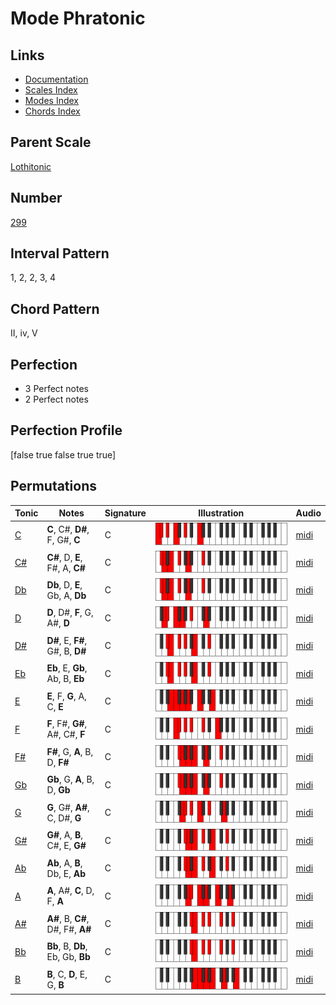 # Mode Phratonic

## Links

- [Documentation](index.md)
- [Scales Index](Scales.md)
- [Modes Index](Modes.md)
- [Chords Index](Chords.md)

## Parent Scale

[Lothitonic](ScaleLothitonic.md)

## Number

[299](https://ianring.com/musictheory/scales/299)

## Interval Pattern

1, 2, 2, 3, 4

## Chord Pattern

II, iv, V

## Perfection

- 3 Perfect notes
- 2 Perfect notes

## Perfection Profile

[false true false true true]

## Permutations

| Tonic | Notes | Signature | Illustration | Audio |
|-------|-------|-----------|--------------|-------|
| [C](ModeCNaturalPhratonic.md) | **C**, C#, **D#**, F, G#, **C** | C | ![CNaturalPhratonic](ModeCNaturalPhratonic.png) | [midi](https://github.com/edipermadi/music/blob/main/docs/ModeCNaturalPhratonic.mid?raw=true) |
| [C#](ModeCSharpPhratonic.md) | **C#**, D, **E**, F#, A, **C#** | C | ![CSharpPhratonic](ModeCSharpPhratonic.png) | [midi](https://github.com/edipermadi/music/blob/main/docs/ModeCSharpPhratonic.mid?raw=true) |
| [Db](ModeDFlatPhratonic.md) | **Db**, D, **E**, Gb, A, **Db** | C | ![DFlatPhratonic](ModeDFlatPhratonic.png) | [midi](https://github.com/edipermadi/music/blob/main/docs/ModeDFlatPhratonic.mid?raw=true) |
| [D](ModeDNaturalPhratonic.md) | **D**, D#, **F**, G, A#, **D** | C | ![DNaturalPhratonic](ModeDNaturalPhratonic.png) | [midi](https://github.com/edipermadi/music/blob/main/docs/ModeDNaturalPhratonic.mid?raw=true) |
| [D#](ModeDSharpPhratonic.md) | **D#**, E, **F#**, G#, B, **D#** | C | ![DSharpPhratonic](ModeDSharpPhratonic.png) | [midi](https://github.com/edipermadi/music/blob/main/docs/ModeDSharpPhratonic.mid?raw=true) |
| [Eb](ModeEFlatPhratonic.md) | **Eb**, E, **Gb**, Ab, B, **Eb** | C | ![EFlatPhratonic](ModeEFlatPhratonic.png) | [midi](https://github.com/edipermadi/music/blob/main/docs/ModeEFlatPhratonic.mid?raw=true) |
| [E](ModeENaturalPhratonic.md) | **E**, F, **G**, A, C, **E** | C | ![ENaturalPhratonic](ModeENaturalPhratonic.png) | [midi](https://github.com/edipermadi/music/blob/main/docs/ModeENaturalPhratonic.mid?raw=true) |
| [F](ModeFNaturalPhratonic.md) | **F**, F#, **G#**, A#, C#, **F** | C | ![FNaturalPhratonic](ModeFNaturalPhratonic.png) | [midi](https://github.com/edipermadi/music/blob/main/docs/ModeFNaturalPhratonic.mid?raw=true) |
| [F#](ModeFSharpPhratonic.md) | **F#**, G, **A**, B, D, **F#** | C | ![FSharpPhratonic](ModeFSharpPhratonic.png) | [midi](https://github.com/edipermadi/music/blob/main/docs/ModeFSharpPhratonic.mid?raw=true) |
| [Gb](ModeGFlatPhratonic.md) | **Gb**, G, **A**, B, D, **Gb** | C | ![GFlatPhratonic](ModeGFlatPhratonic.png) | [midi](https://github.com/edipermadi/music/blob/main/docs/ModeGFlatPhratonic.mid?raw=true) |
| [G](ModeGNaturalPhratonic.md) | **G**, G#, **A#**, C, D#, **G** | C | ![GNaturalPhratonic](ModeGNaturalPhratonic.png) | [midi](https://github.com/edipermadi/music/blob/main/docs/ModeGNaturalPhratonic.mid?raw=true) |
| [G#](ModeGSharpPhratonic.md) | **G#**, A, **B**, C#, E, **G#** | C | ![GSharpPhratonic](ModeGSharpPhratonic.png) | [midi](https://github.com/edipermadi/music/blob/main/docs/ModeGSharpPhratonic.mid?raw=true) |
| [Ab](ModeAFlatPhratonic.md) | **Ab**, A, **B**, Db, E, **Ab** | C | ![AFlatPhratonic](ModeAFlatPhratonic.png) | [midi](https://github.com/edipermadi/music/blob/main/docs/ModeAFlatPhratonic.mid?raw=true) |
| [A](ModeANaturalPhratonic.md) | **A**, A#, **C**, D, F, **A** | C | ![ANaturalPhratonic](ModeANaturalPhratonic.png) | [midi](https://github.com/edipermadi/music/blob/main/docs/ModeANaturalPhratonic.mid?raw=true) |
| [A#](ModeASharpPhratonic.md) | **A#**, B, **C#**, D#, F#, **A#** | C | ![ASharpPhratonic](ModeASharpPhratonic.png) | [midi](https://github.com/edipermadi/music/blob/main/docs/ModeASharpPhratonic.mid?raw=true) |
| [Bb](ModeBFlatPhratonic.md) | **Bb**, B, **Db**, Eb, Gb, **Bb** | C | ![BFlatPhratonic](ModeBFlatPhratonic.png) | [midi](https://github.com/edipermadi/music/blob/main/docs/ModeBFlatPhratonic.mid?raw=true) |
| [B](ModeBNaturalPhratonic.md) | **B**, C, **D**, E, G, **B** | C | ![BNaturalPhratonic](ModeBNaturalPhratonic.png) | [midi](https://github.com/edipermadi/music/blob/main/docs/ModeBNaturalPhratonic.mid?raw=true) |
